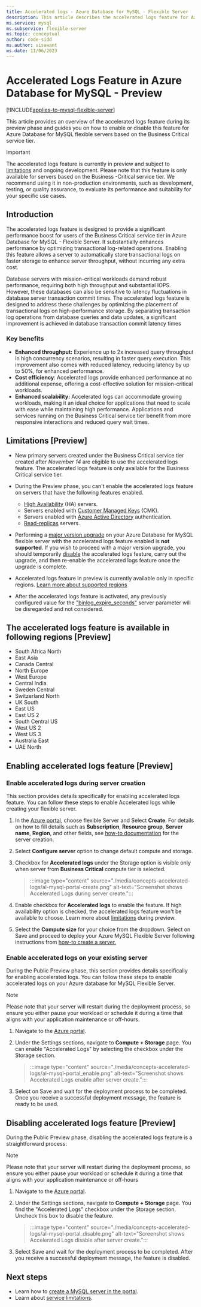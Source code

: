 ```yaml
---
title: Accelerated logs - Azure Database for MySQL - Flexible Server
description: This article describes the accelerated logs feature for Azure Database for MySQL - Flexible Server.
ms.service: mysql
ms.subservice: flexible-server
ms.topic: conceptual
author: code-sidd
ms.author: sisawant
ms.date: 11/06/2023
---
```


# Accelerated Logs Feature in Azure Database for MySQL - Preview  

[!INCLUDE[applies-to-mysql-flexible-server](../includes/applies-to-mysql-flexible-server.md)]

This article provides an overview of the accelerated logs feature during its preview phase and guides you on how to enable or disable this feature for Azure Database for MySQL flexible servers based on the Business Critical service tier.

> [!IMPORTANT]
> The accelerated logs feature is currently in preview and subject to [limitations](#limitations-preview) and ongoing development. Please note that this feature is only available for servers based on the Business -Critical service tier. We recommend using it in non-production environments, such as development, testing, or quality assurance, to evaluate its performance and suitability for your specific use cases.

## Introduction
The accelerated logs feature is designed to provide a significant performance boost for users of the Business Critical service tier in Azure Database for MySQL - Flexible Server. It substantially enhances performance by optimizing transactional log-related operations. Enabling this feature allows a server to automatically store transactional logs on faster storage to enhance server throughput, without incurring any extra cost.

Database servers with mission-critical workloads demand robust performance, requiring both high throughput and substantial IOPS. However, these databases can also be sensitive to latency fluctuations in database server transaction commit times. The accelerated logs feature is designed to address these challenges by optimizing the placement of transactional logs on high-performance storage. By separating transaction log operations from database queries and data updates, a significant improvement is achieved in database transaction commit latency times 

### Key benefits
- **Enhanced throughput:** Experience up to 2x increased query throughput in high concurrency scenarios, resulting in faster query execution. This improvement also comes with reduced latency, reducing latency by up to 50%, for enhanced performance.
- **Cost efficiency**: Accelerated logs provide enhanced performance at no additional expense, offering a cost-effective solution for  mission-critical workloads.
- **Enhanced scalability:** Accelerated logs can accommodate growing workloads, making it an ideal choice for applications that need to scale with ease while maintaining high performance. Applications and services running on the Business Critical service tier benefit from more responsive interactions and reduced query wait times. 

## Limitations [Preview]

- New primary servers created under the Business Critical service tier created after *November 14* are eligible to use the accelerated logs feature. The accelerated logs feature is only available for the Business Critical service tier.
- During the Preview phase,  you can't enable the accelerated logs feature on servers that have the following features enabled.
    - [High Availability](./concepts-high-availability.md) (HA) servers.
    - Servers enabled with [Customer Managed Keys](./concepts-customer-managed-key.md)  (CMK). 
    - Servers enabled with [Azure Active Directory](./concepts-azure-ad-authentication.md) authentication.
    - [Read-replicas](concepts-read-replicas.md) servers.
    
- Performing a [major version upgrade](./how-to-upgrade.md) on your Azure Database for MySQL flexible server with the accelerated logs feature enabled is **not supported**. If you wish to proceed with a major version upgrade, you should temporarily [disable](#disabling-accelerated-logs-feature-preview) the accelerated logs feature, carry out the upgrade, and then re-enable the accelerated logs feature once the upgrade is complete.
-	Accelerated logs feature in preview is currently available only in specific regions. [Learn more about supported regions](#the-accelerated-logs-feature-is-available-in-following-regions-preview)
- After the accelerated logs feature is activated, any previously configured value for the ["binlog_expire_seconds"](https://dev.mysql.com/doc/refman/8.0/en/replication-options-binary-log.html#sysvar_binlog_expire_logs_seconds) server parameter will be disregarded and not considered.

## The accelerated logs feature is available in following regions [Preview]  
-	South Africa North
-	East Asia
-	Canada Central
-	North Europe
-	West Europe
-	Central India
-	Sweden Central
-	Switzerland North
-	UK South
-	East US
-	East US 2
-	South Central US
-	West US 2
-	West US 3
-	Australia East
-	UAE North


## Enabling accelerated logs feature [Preview]

### Enable accelerated logs during server creation  

This section provides details specifically for enabling accelerated logs feature. You can follow these steps to enable Accelerated logs while creating your flexible server.

1. In the [Azure portal](https://portal.azure.com/), choose flexible Server and Select **Create**.  For details on how to fill details such as **Subscription**, **Resource group**, **Server name**, **Region**, and other fields, see [how-to documentation](./quickstart-create-server-portal.md) for the server creation. 

2. Select **Configure server** option to change default compute and storage.

3. Checkbox for **Accelerated logs** under the Storage option is visible only when server from **Business Critical** compute tier is selected.

    > :::image type="content" source="./media/concepts-accelerated-logs/al-mysql-portal-create.png" alt-text="Screenshot shows Accelerated Logs during server create.":::

4. Enable checkbox for **Accelerated logs** to enable the feature. If high availability option is checked, the accelerated logs feature won't be available to choose. Learn more about [limitations](#limitations-preview) during preview.

5. Select the **Compute size** for your choice from the dropdown.  Select on Save and proceed to deploy your Azure MySQL Flexible Server following instructions from [how-to create a server.](./quickstart-create-server-portal.md)


### Enable accelerated logs on your existing server  

During the Public Preview phase, this section provides details specifically for enabling accelerated logs. You can follow these steps to enable accelerated logs on your Azure database for MySQL Flexible Server.

> [!Note]
> Please note that your server will restart during the deployment process, so ensure you either pause your workload or schedule it during a time that aligns with your application maintenance or off-hours.

1. Navigate to the [Azure portal](https://portal.azure.com/).
2. Under the Settings sections, navigate to **Compute + Storage** page. You can enable "Accelerated Logs" by selecting the checkbox under the Storage section.

    > :::image type="content" source="./media/concepts-accelerated-logs/al-mysql-portal_enable.png" alt-text="Screenshot shows Accelerated Logs enable after server create.":::


3. Select on Save and wait for the deployment process to be completed. Once you receive a successful deployment message, the feature is ready to be used.

## Disabling accelerated logs feature [Preview]

During the Public Preview phase, disabling the  accelerated logs feature is a straightforward process:

> [!Note]
> Please note that your server will restart during the deployment process, so ensure you either pause your workload or schedule it during a time that aligns with your application maintenance or off-hours

1. Navigate to the [Azure portal](https://portal.azure.com/).

2. Under the Settings sections, navigate to **Compute + Storage** page. You find the "Accelerated Logs" checkbox under the Storage section. Uncheck this box to disable the feature.
    > :::image type="content" source="./media/concepts-accelerated-logs/al-mysql-portal_disable.png" alt-text="Screenshot shows Accelerated Logs disable after server create.":::

3. Select Save and wait for the deployment process to be completed. After you receive a successful deployment message, the feature is disabled.

## Next steps

- Learn how to [create a MySQL server in the portal](quickstart-create-server-portal.md).
- Learn about [service limitations](concepts-limitations.md).